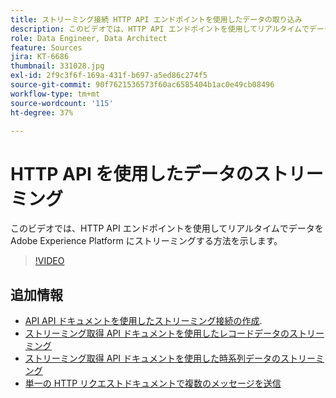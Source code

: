 ```yaml
---
title: ストリーミング接続 HTTP API エンドポイントを使用したデータの取り込み
description: このビデオでは、HTTP API エンドポイントを使用してリアルタイムでデータを Adobe Experience Platform にストリーミングする方法を示します。
role: Data Engineer, Data Architect
feature: Sources
jira: KT-6686
thumbnail: 331028.jpg
exl-id: 2f9c3f6f-169a-431f-b697-a5ed86c274f5
source-git-commit: 90f7621536573f60ac6585404b1ac0e49cb08496
workflow-type: tm+mt
source-wordcount: '115'
ht-degree: 37%

---
```


# HTTP API を使用したデータのストリーミング

このビデオでは、HTTP API エンドポイントを使用してリアルタイムでデータを Adobe Experience Platform にストリーミングする方法を示します。

>[!VIDEO](https://video.tv.adobe.com/v/331028?quality=12&learn=on)

## 追加情報

* [API API ドキュメントを使用したストリーミング接続の作成](https://experienceleague.adobe.com/docs/experience-platform/sources/api-tutorials/create/streaming/http.html).
* [ストリーミング取得 API ドキュメントを使用したレコードデータのストリーミング](https://experienceleague.adobe.com/docs/experience-platform/ingestion/tutorials/streaming-record-data.html)
* [ストリーミング取得 API ドキュメントを使用した時系列データのストリーミング](https://experienceleague.adobe.com/docs/experience-platform/ingestion/tutorials/streaming-time-series-data.html)
* [単一の HTTP リクエストドキュメントで複数のメッセージを送信](https://experienceleague.adobe.com/docs/experience-platform/ingestion/tutorials/streaming-multiple-messages.html)